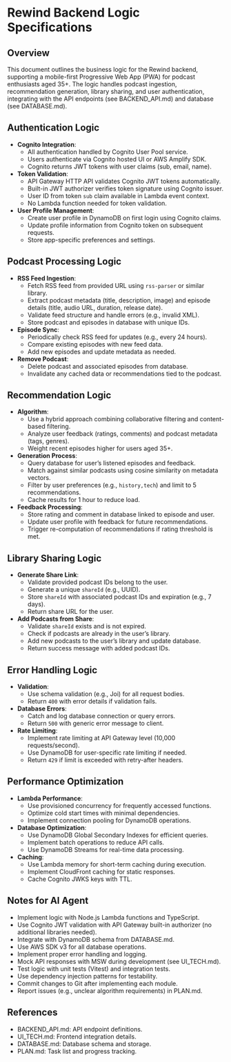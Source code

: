 # Rewind Backend Logic Specifications

## Overview

This document outlines the business logic for the Rewind backend, supporting a mobile-first Progressive Web App (PWA) for podcast enthusiasts aged 35+. The logic handles podcast ingestion, recommendation generation, library sharing, and user authentication, integrating with the API endpoints (see BACKEND_API.md) and database (see DATABASE.md).

## Authentication Logic

- **Cognito Integration**:
  - All authentication handled by Cognito User Pool service.
  - Users authenticate via Cognito hosted UI or AWS Amplify SDK.
  - Cognito returns JWT tokens with user claims (sub, email, name).
- **Token Validation**:
  - API Gateway HTTP API validates Cognito JWT tokens automatically.
  - Built-in JWT authorizer verifies token signature using Cognito issuer.
  - User ID from token `sub` claim available in Lambda event context.
  - No Lambda function needed for token validation.
- **User Profile Management**:
  - Create user profile in DynamoDB on first login using Cognito claims.
  - Update profile information from Cognito token on subsequent requests.
  - Store app-specific preferences and settings.

## Podcast Processing Logic

- **RSS Feed Ingestion**:
  - Fetch RSS feed from provided URL using `rss-parser` or similar library.
  - Extract podcast metadata (title, description, image) and episode details (title, audio URL, duration, release date).
  - Validate feed structure and handle errors (e.g., invalid XML).
  - Store podcast and episodes in database with unique IDs.
- **Episode Sync**:
  - Periodically check RSS feed for updates (e.g., every 24 hours).
  - Compare existing episodes with new feed data.
  - Add new episodes and update metadata as needed.
- **Remove Podcast**:
  - Delete podcast and associated episodes from database.
  - Invalidate any cached data or recommendations tied to the podcast.

## Recommendation Logic

- **Algorithm**:
  - Use a hybrid approach combining collaborative filtering and content-based filtering.
  - Analyze user feedback (ratings, comments) and podcast metadata (tags, genres).
  - Weight recent episodes higher for users aged 35+.
- **Generation Process**:
  - Query database for user’s listened episodes and feedback.
  - Match against similar podcasts using cosine similarity on metadata vectors.
  - Filter by user preferences (e.g., `history,tech`) and limit to 5 recommendations.
  - Cache results for 1 hour to reduce load.
- **Feedback Processing**:
  - Store rating and comment in database linked to episode and user.
  - Update user profile with feedback for future recommendations.
  - Trigger re-computation of recommendations if rating threshold is met.

## Library Sharing Logic

- **Generate Share Link**:
  - Validate provided podcast IDs belong to the user.
  - Generate a unique `shareId` (e.g., UUID).
  - Store `shareId` with associated podcast IDs and expiration (e.g., 7 days).
  - Return share URL for the user.
- **Add Podcasts from Share**:
  - Validate `shareId` exists and is not expired.
  - Check if podcasts are already in the user’s library.
  - Add new podcasts to the user’s library and update database.
  - Return success message with added podcast IDs.

## Error Handling Logic

- **Validation**:
  - Use schema validation (e.g., Joi) for all request bodies.
  - Return `400` with error details if validation fails.
- **Database Errors**:
  - Catch and log database connection or query errors.
  - Return `500` with generic error message to client.
- **Rate Limiting**:
  - Implement rate limiting at API Gateway level (10,000 requests/second).
  - Use DynamoDB for user-specific rate limiting if needed.
  - Return `429` if limit is exceeded with retry-after headers.

## Performance Optimization

- **Lambda Performance**:
  - Use provisioned concurrency for frequently accessed functions.
  - Optimize cold start times with minimal dependencies.
  - Implement connection pooling for DynamoDB operations.
- **Database Optimization**:
  - Use DynamoDB Global Secondary Indexes for efficient queries.
  - Implement batch operations to reduce API calls.
  - Use DynamoDB Streams for real-time data processing.
- **Caching**:
  - Use Lambda memory for short-term caching during execution.
  - Implement CloudFront caching for static responses.
  - Cache Cognito JWKS keys with TTL.

## Notes for AI Agent

- Implement logic with Node.js Lambda functions and TypeScript.
- Use Cognito JWT validation with API Gateway built-in authorizer (no additional libraries needed).
- Integrate with DynamoDB schema from DATABASE.md.
- Use AWS SDK v3 for all database operations.
- Implement proper error handling and logging.
- Mock API responses with MSW during development (see UI_TECH.md).
- Test logic with unit tests (Vitest) and integration tests.
- Use dependency injection patterns for testability.
- Commit changes to Git after implementing each module.
- Report issues (e.g., unclear algorithm requirements) in PLAN.md.

## References

- BACKEND_API.md: API endpoint definitions.
- UI_TECH.md: Frontend integration details.
- DATABASE.md: Database schema and storage.
- PLAN.md: Task list and progress tracking.
